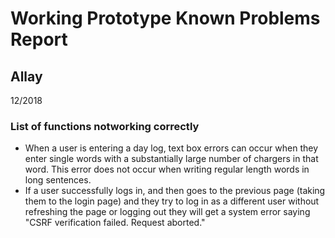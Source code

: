 # Working Prototype Known Problems Report
## Allay
12/2018

### List of functions notworking correctly
* When a user is entering a day log, text box errors can occur when they enter single words with a substantially large number of chargers in that word. This error does not occur when writing regular length words in long sentences.
* If a user successfully logs in, and then goes to the previous page (taking them to the login page) and they try to log in as a different user without refreshing the page or logging out they will get a system error saying "CSRF verification failed. Request aborted."
